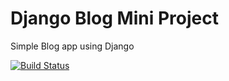 # Django Blog Mini Project

Simple Blog app using Django

[![Build Status](https://travis-ci.org/SHIVVYLOU/Django-Blog.svg?branch=master)](https://travis-ci.org/SHIVVYLOU/Django-Blog)
